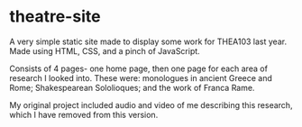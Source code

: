 # theatre-site
A very simple static site made to display some work for THEA103 last year. Made using HTML, CSS, and a pinch of JavaScript.


Consists of 4 pages- one home page, then one page for each area of research I looked into. These were: monologues in ancient Greece and Rome; Shakespearean Sololioques; and the work of Franca Rame. 

My original project included audio and video of me describing this research, which I have removed from this version.
